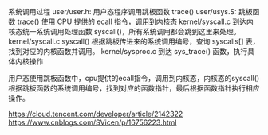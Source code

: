 系统调用过程
user/user.h: 用户态程序调用跳板函数 trace() 
user/usys.S: 跳板函数 trace() 使用 CPU 提供的 ecall 指令，调用到内核态 kernel/syscall.c 到达内核态统一系统调用处理函数 syscall()，所有系统调用都会跳到这里来处理。 
kernel/syscall.c syscall() 根据跳板传进来的系统调用编号，查询 syscalls[] 表，找到对应的内核函数并调用。 
kernel/sysproc.c 到达 sys_trace() 函数，执行具体内核操作

用户态使用跳板函数中，cpu提供的ecall指令，调用到内核态，内核态的syscall() 根据跳板函数的系统调用编号，找到对应的函数指针，最后根据函数指针执行相应操作。



https://cloud.tencent.com/developer/article/2142322
https://www.cnblogs.com/SVicen/p/16756223.html